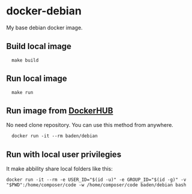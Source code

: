 # docker-debian

My base debian docker image.

## Build local image

```
  make build
```

## Run local image

```
  make run
```

## Run image from [DockerHUB](https://hub.docker.com/r/baden/debian/)

No need clone repository. You can use this method from anywhere.

```
  docker run -it --rm baden/debian
```

## Run with local user privilegies

It make abbility share local folders like this:

```
docker run -it --rm -e USER_ID="$(id -u)" -e GROUP_ID="$(id -g)" -v "$PWD":/home/composer/code -w /home/composer/code baden/debian bash
```
